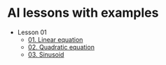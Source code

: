 # AI lessons with examples

* Lesson 01
    * [01. Linear equation](https://github.com/RomanPankin/ai-lessons/blob/main/01-equations/01-linear-equation.ipynb) 
    * [02. Quadratic equation](https://github.com/RomanPankin/ai-lessons/blob/main/01-equations/02-quadratic-equation.ipynb)
    * [03. Sinusoid](https://github.com/RomanPankin/ai-lessons/blob/main/01-equations/03-sinusoid.ipynb) 


